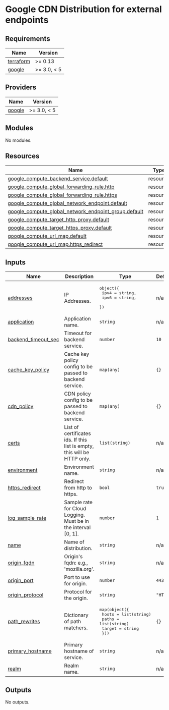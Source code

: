 # Google CDN Distribution for external endpoints


## Requirements

| Name | Version |
|------|---------|
| <a name="requirement_terraform"></a> [terraform](#requirement\_terraform) | >= 0.13 |
| <a name="requirement_google"></a> [google](#requirement\_google) | >= 3.0, < 5 |

## Providers

| Name | Version |
|------|---------|
| <a name="provider_google"></a> [google](#provider\_google) | >= 3.0, < 5 |

## Modules

No modules.

## Resources

| Name | Type |
|------|------|
| [google_compute_backend_service.default](https://registry.terraform.io/providers/hashicorp/google/latest/docs/resources/compute_backend_service) | resource |
| [google_compute_global_forwarding_rule.http](https://registry.terraform.io/providers/hashicorp/google/latest/docs/resources/compute_global_forwarding_rule) | resource |
| [google_compute_global_forwarding_rule.https](https://registry.terraform.io/providers/hashicorp/google/latest/docs/resources/compute_global_forwarding_rule) | resource |
| [google_compute_global_network_endpoint.default](https://registry.terraform.io/providers/hashicorp/google/latest/docs/resources/compute_global_network_endpoint) | resource |
| [google_compute_global_network_endpoint_group.default](https://registry.terraform.io/providers/hashicorp/google/latest/docs/resources/compute_global_network_endpoint_group) | resource |
| [google_compute_target_http_proxy.default](https://registry.terraform.io/providers/hashicorp/google/latest/docs/resources/compute_target_http_proxy) | resource |
| [google_compute_target_https_proxy.default](https://registry.terraform.io/providers/hashicorp/google/latest/docs/resources/compute_target_https_proxy) | resource |
| [google_compute_url_map.default](https://registry.terraform.io/providers/hashicorp/google/latest/docs/resources/compute_url_map) | resource |
| [google_compute_url_map.https_redirect](https://registry.terraform.io/providers/hashicorp/google/latest/docs/resources/compute_url_map) | resource |

## Inputs

| Name | Description | Type | Default | Required |
|------|-------------|------|---------|:--------:|
| <a name="input_addresses"></a> [addresses](#input\_addresses) | IP Addresses. | <pre>object({<br>    ipv4 = string,<br>    ipv6 = string,<br>  })</pre> | n/a | yes |
| <a name="input_application"></a> [application](#input\_application) | Application name. | `string` | n/a | yes |
| <a name="input_backend_timeout_sec"></a> [backend\_timeout\_sec](#input\_backend\_timeout\_sec) | Timeout for backend service. | `number` | `10` | no |
| <a name="input_cache_key_policy"></a> [cache\_key\_policy](#input\_cache\_key\_policy) | Cache key policy config to be passed to backend service. | `map(any)` | `{}` | no |
| <a name="input_cdn_policy"></a> [cdn\_policy](#input\_cdn\_policy) | CDN policy config to be passed to backend service. | `map(any)` | `{}` | no |
| <a name="input_certs"></a> [certs](#input\_certs) | List of certificates ids. If this list is empty, this will be HTTP only. | `list(string)` | n/a | yes |
| <a name="input_environment"></a> [environment](#input\_environment) | Environment name. | `string` | n/a | yes |
| <a name="input_https_redirect"></a> [https\_redirect](#input\_https\_redirect) | Redirect from http to https. | `bool` | `true` | no |
| <a name="input_log_sample_rate"></a> [log\_sample\_rate](#input\_log\_sample\_rate) | Sample rate for Cloud Logging. Must be in the interval [0, 1]. | `number` | `1` | no |
| <a name="input_name"></a> [name](#input\_name) | Name of distribution. | `string` | n/a | yes |
| <a name="input_origin_fqdn"></a> [origin\_fqdn](#input\_origin\_fqdn) | Origin's fqdn: e.g., 'mozilla.org'. | `string` | n/a | yes |
| <a name="input_origin_port"></a> [origin\_port](#input\_origin\_port) | Port to use for origin. | `number` | `443` | no |
| <a name="input_origin_protocol"></a> [origin\_protocol](#input\_origin\_protocol) | Protocol for the origin. | `string` | `"HTTPS"` | no |
| <a name="input_path_rewrites"></a> [path\_rewrites](#input\_path\_rewrites) | Dictionary of path matchers. | <pre>map(object({<br>    hosts  = list(string)<br>    paths  = list(string)<br>    target = string<br>  }))</pre> | `{}` | no |
| <a name="input_primary_hostname"></a> [primary\_hostname](#input\_primary\_hostname) | Primary hostname of service. | `string` | n/a | yes |
| <a name="input_realm"></a> [realm](#input\_realm) | Realm name. | `string` | n/a | yes |

## Outputs

No outputs.
